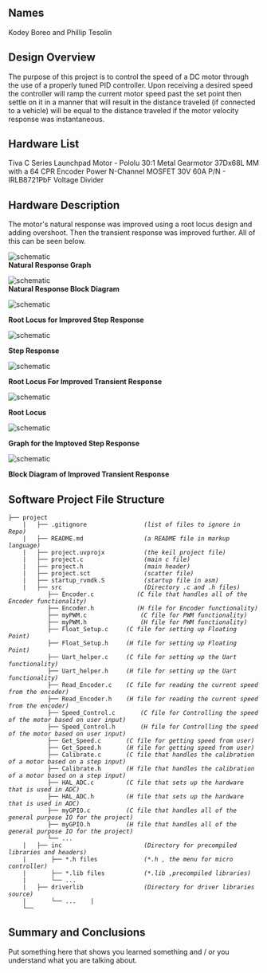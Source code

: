 ## Names 
Kodey Boreo and Phillip Tesolin 
   
## Design Overview
The purpose of this project is to control the speed of a DC motor
through the use of a properly tuned PID controller. Upon receiving a
desired speed the controller will ramp the current motor speed past
the set point then settle on it in a manner that will result in the distance
traveled (if connected to a vehicle) will be equal to the distance
traveled if the motor velocity response was instantaneous.
    
## Hardware List
Tiva C Series Launchpad
Motor - Pololu 30:1 Metal Gearmotor 37Dx68L MM with a 64 CPR Encoder
Power N-Channel MOSFET 30V 60A P/N - IRLB8721PbF
Voltage Divider 

## Hardware Description
The motor's natural response was improved using a root locus design and adding overshoot. Then the transient response was improved further.  All of this can be seen below.

![schematic](https://github.com/Kboreo/ESAL_Final_Project/blob/master/images/natural_response_graph.JPG)     
**Natural Response Graph**

![schematic](https://github.com/Kboreo/ESAL_Final_Project/blob/master/images/natural_response.JPG)     
**Natural Response Block Diagram**


![schematic](https://github.com/Kboreo/ESAL_Final_Project/blob/master/images/root_locus.JPG)

**Root Locus for Improved Step Response**

![schematic](https://github.com/Kboreo/ESAL_Final_Project/blob/master/images/overshoot_step_response.JPG)

**Step Response**      

![schematic](https://github.com/Kboreo/ESAL_Final_Project/blob/master/images/root_locus_for_improved_transient_response.JPG)

**Root Locus For Improved Transient Response**

![schematic](https://github.com/Kboreo/ESAL_Final_Project/blob/master/images/root_locus_for_improved_transient_response2.JPG)

**Root Locus**

![schematic](https://github.com/Kboreo/ESAL_Final_Project/blob/master/images/improved_step_response_graph.JPG)

**Graph for the Imptoved Step Response**

![schematic](https://github.com/Kboreo/ESAL_Final_Project/blob/master/images/improved_block_diagram.JPG)

**Block Diagram of Improved Transient Response**


## Software Project File Structure


<pre><code>├── project
    |   ├── .gitignore                <em>(list of files to ignore in Repo)</em>
    |   ├── README.md                 <em>(a README file in markup language)</em>
    |   ├── project.uvprojx           <em>(the keil project file)</em>
    |   ├── project.c                 <em>(main c file)</em>
    |   ├── project.h                 <em>(main header)</em>
    |   ├── project.sct               <em>(scatter file)</em>
    |   ├── startup_rvmdk.S           <em>(startup file in asm)</em>
    |   ├── src                       <em>(Directory .c and .h files)</em>
	       ├── Encoder.c            <em>(C file that handles all of the Encoder functionality)</em>
	       ├── Encoder.h            <em>(H file for Encoder functionality)</em>
	       ├── myPWM.c  	         <em>(C file for PWM functionality)</em>
	       ├── myPWM.h  	         <em>(H file for PWM functionality)</em>
	       ├── Float_Setup.c  	 <em>(C file for setting up Floating Point)</em>
	       ├── Float_Setup.h  	 <em>(H file for setting up Floating Point)</em>
	       ├── Uart_helper.c  	 <em>(C file for setting up the Uart functionality)</em>
	       ├── Uart_helper.h  	 <em>(H file for setting up the Uart functionality)</em>
	       ├── Read_Encoder.c  	 <em>(C file for reading the current speed from the encoder)</em>
	       ├── Read_Encoder.h  	 <em>(H file for reading the current speed from the encoder)</em>
	       ├── Speed_Control.c  	 <em>(C file for Controlling the speed of the motor based on user input)</em>
	       ├── Speed_Control.h  	 <em>(H file for Controlling the speed of the motor based on user input)</em>
	       ├── Get_Speed.c  	 <em>(C file for getting speed from user)</em>
	       ├── Get_Speed.h  	 <em>(H file for getting speed from user)</em>
	       ├── Calibrate.c  	 <em>(C file that handles the calibration of a motor based on a step input)</em>
	       ├── Calibrate.h  	 <em>(H file that handles the calibration of a motor based on a step input)</em>
	       ├── HAL_ADC.c  	  	 <em>(C file that sets up the hardware that is used in ADC)</em>
	       ├── HAL_ADC.h  	  	 <em>(H file that sets up the hardware that is used in ADC)</em>
	       ├── myGPIO.c  	  	 <em>(C file that handles all of the general purpose IO for the project)</em>
	       ├── myGPIO.h  	  	 <em>(H file that handles all of the general purpose IO for the project)</em>
	       └── ...  			
    |   ├── inc                       <em>(Directory for precompiled libraries and headers)</em>
    |       ├── *.h files             <em>(*.h , the menu for micro controller)</em>
    |       ├── *.lib files           <em>(*.lib ,precompiled libraries)</em>
    |       └── ...  
    |   ├── driverlib                 <em>(Directory for driver libraries source)</em>
	|       └── ...    |       
    └── </code></pre>

## Summary and Conclusions
Put something here that shows you learned something and / or you understand what you are talking about.  

